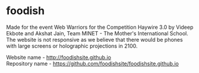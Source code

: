 # foodish
Made for the event Web Warriors for the Competition Haywire 3.0 by Videep Ekbote and Akshat Jain, Team MINET - The Mother's International School.
The website is not responsive as we believe that there would be phones with large screens or holographic projections in 2100.

Website name - http://foodishsite.github.io    
Repository name - https://github.com/foodishsite/foodishsite.github.io
